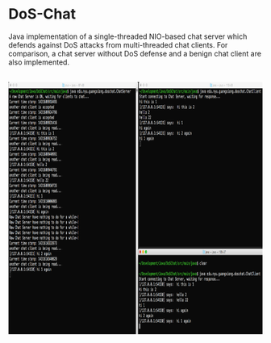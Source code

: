 # DoS-Chat

Java implementation of a single-threaded NIO-based chat server which defends against DoS attacks from multi-threaded chat clients. For comparison, a chat server without DoS defense and a benign chat client are also implemented.
<br><br>


<img src="./snapshots/normal.png" width="900px" height="500px" />
